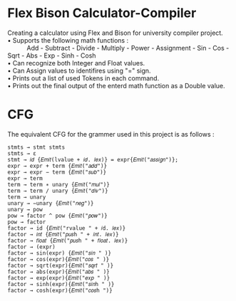 # Flex Bison Calculator-Compiler
Creating a calculator using Flex and Bison for university compiler project.  
• Supports the following math functions :  
&nbsp;&nbsp;&nbsp;&nbsp;&nbsp;&nbsp;&nbsp;&nbsp;&nbsp;&nbsp;&nbsp;Add - Subtract - Divide - Multiply - Power - Assignment - Sin - Cos - Sqrt - Abs - Exp - Sinh - Cosh  
• Can recognize both Integer and Float values.  
• Can Assign values to identifires using "=" sign.  
• Prints out a list of used Tokens in each command.  
• Prints out the final output of the enterd math function as a Double value.

# CFG
The equivalent CFG for the grammer used in this project is as follows :
```
stmts → stmt stmts
stmts → ε
stmt → 𝑖𝑑 {𝐸𝑚𝑖𝑡(lvalue + 𝑖𝑑. 𝑙𝑒𝑥)} = expr{𝐸𝑚𝑖𝑡("𝑎𝑠𝑠𝑖𝑔𝑛")};
expr → expr + term {𝐸𝑚𝑖𝑡("𝑎𝑑𝑑")}
expr → expr − term {𝐸𝑚𝑖𝑡("𝑠𝑢𝑏")}
expr → term
term → term ∗ unary {𝐸𝑚𝑖𝑡("𝑚𝑢𝑙")}
term → term / unary {𝐸𝑚𝑖𝑡("𝑑𝑖𝑣")}
term → unary
unary → −unary {𝐸𝑚𝑖𝑡("𝑛𝑒𝑔")}
unary → pow
pow → factor ^ pow {𝐸𝑚𝑖𝑡("𝑝𝑜𝑤")}
pow → factor
factor → id {𝐸𝑚𝑖𝑡("rvalue " + 𝑖d. 𝑙𝑒𝑥)}
factor → 𝑖𝑛𝑡 {𝐸𝑚𝑖𝑡("𝑝𝑢𝑠h " + 𝑖𝑛𝑡. 𝑙𝑒𝑥)}
factor → 𝑓𝑙𝑜𝑎𝑡 {𝐸𝑚𝑖𝑡("𝑝𝑢𝑠h " + 𝑓𝑙𝑜𝑎𝑡. 𝑙𝑒𝑥)}
factor → (expr)
factor → sin(expr) {𝐸𝑚𝑖𝑡("𝑠𝑖𝑛 " )}
factor → cos(expr){𝐸𝑚𝑖𝑡("𝑐𝑜𝑠 " )}
factor → sqrt(expr){𝐸𝑚𝑖𝑡("𝑠𝑞𝑟𝑡 " )}
factor → abs(expr){𝐸𝑚𝑖𝑡("𝑎𝑏𝑠 " )}
factor → exp(expr){𝐸𝑚𝑖𝑡("𝑒𝑥𝑝 " )}
factor → sinh(expr){𝐸𝑚𝑖𝑡("𝑠𝑖𝑛h " )}
factor → cosh(expr){𝐸𝑚𝑖𝑡("𝑐𝑜𝑠h ")}
```
